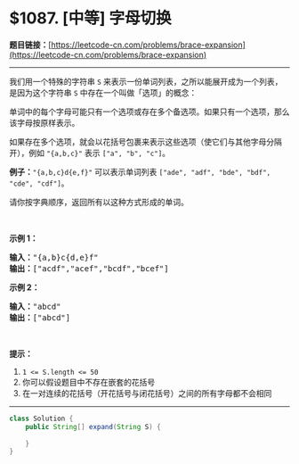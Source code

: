 # $1087. [中等] 字母切换

**题目链接：**[https://leetcode-cn.com/problems/brace-expansion](https://leetcode-cn.com/problems/brace-expansion)

---

<div class="content__1Y2H">
 <div class="notranslate">
  <p>我们用一个特殊的字符串&nbsp;<code>S</code>&nbsp;来表示一份单词列表，之所以能展开成为一个列表，是因为这个字符串&nbsp;<code>S</code>&nbsp;中存在一个叫做「选项」的概念：</p> 
  <p>单词中的每个字母可能只有一个选项或存在多个备选项。如果只有一个选项，那么该字母按原样表示。</p> 
  <p>如果存在多个选项，就会以花括号包裹来表示这些选项（使它们与其他字母分隔开），例如 <code>"{a,b,c}"</code> 表示&nbsp;<code>["a", "b", "c"]</code>。</p> 
  <p><strong>例子：</strong><code>"{a,b,c}d{e,f}"</code>&nbsp;可以表示单词列表&nbsp;<code>["ade", "adf", "bde", "bdf", "cde", "cdf"]</code>。</p> 
  <p>请你按字典顺序，返回所有以这种方式形成的单词。</p> 
  <p>&nbsp;</p> 
  <p><strong>示例 1：</strong></p> 
  <pre class="language-text"><strong>输入：</strong>"{a,b}c{d,e}f"
<strong>输出：</strong>["acdf","acef","bcdf","bcef"]
</pre> 
  <p><strong>示例 2：</strong></p> 
  <pre class="language-text"><strong>输入：</strong>"abcd"
<strong>输出：</strong>["abcd"]
</pre> 
  <p>&nbsp;</p> 
  <p><strong>提示：</strong></p> 
  <ol> 
   <li><code>1 &lt;= S.length &lt;= 50</code></li> 
   <li>你可以假设题目中不存在嵌套的花括号</li> 
   <li>在一对连续的花括号（开花括号与闭花括号）之间的所有字母都不会相同</li> 
  </ol> 
 </div>
</div>

---

```java
class Solution {
    public String[] expand(String S) {
        
    }
}
```